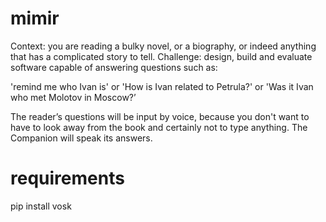 # mimir
Context: you are reading a bulky novel, or a biography, or indeed
anything that has a complicated story to tell.
Challenge: design, build and evaluate software capable of
answering questions such as:

'remind me who Ivan is' or
'How is Ivan related to Petrula?' or
'Was it Ivan who met Molotov in Moscow?’

The reader’s questions will be input by voice, because you don't want
to have to look away from the book and certainly not to type
anything. The Companion will speak its answers.

# requirements

pip install vosk 